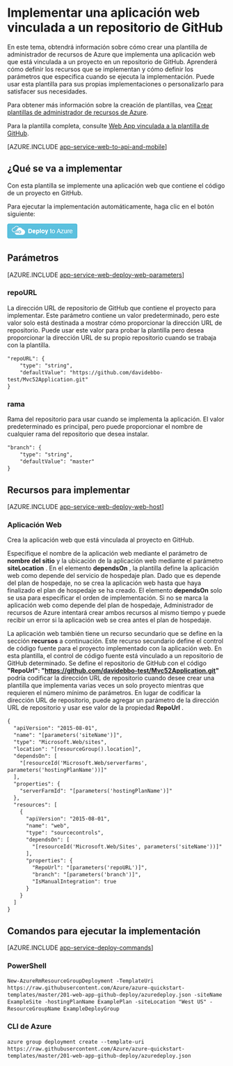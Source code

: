 <properties 
    pageTitle="Implementar una aplicación web que está vinculada a un repositorio de GitHub" 
    description="Usar una plantilla de administrador de recursos de Azure para implementar una aplicación web que contiene un proyecto desde un repositorio de GitHub." 
    services="app-service" 
    documentationCenter="" 
    authors="cephalin" 
    manager="wpickett" 
    editor=""/>

<tags 
    ms.service="app-service" 
    ms.workload="na" 
    ms.tgt_pltfrm="na" 
    ms.devlang="na" 
    ms.topic="article" 
    ms.date="04/27/2016" 
    ms.author="cephalin"/>

# <a name="deploy-a-web-app-linked-to-a-github-repository"></a>Implementar una aplicación web vinculada a un repositorio de GitHub

En este tema, obtendrá información sobre cómo crear una plantilla de administrador de recursos de Azure que implementa una aplicación web que está vinculada a un proyecto en un repositorio de GitHub. Aprenderá cómo definir los recursos que se implementan y cómo definir los parámetros que especifica cuando se ejecuta la implementación. Puede usar esta plantilla para sus propias implementaciones o personalizarlo para satisfacer sus necesidades.

Para obtener más información sobre la creación de plantillas, vea [Crear plantillas de administrador de recursos de Azure](../resource-group-authoring-templates.md).

Para la plantilla completa, consulte [Web App vinculada a la plantilla de GitHub](https://github.com/Azure/azure-quickstart-templates/blob/master/201-web-app-github-deploy/azuredeploy.json).

[AZURE.INCLUDE [app-service-web-to-api-and-mobile](../../includes/app-service-web-to-api-and-mobile.md)] 

## <a name="what-you-will-deploy"></a>¿Qué se va a implementar

Con esta plantilla se implemente una aplicación web que contiene el código de un proyecto en GitHub.

Para ejecutar la implementación automáticamente, haga clic en el botón siguiente:

[![Implementar en Azure](./media/app-service-web-arm-from-github-provision/deploybutton.png)](https://portal.azure.com/#create/Microsoft.Template/uri/https%3A%2F%2Fraw.githubusercontent.com%2FAzure%2Fazure-quickstart-templates%2Fmaster%2F201-web-app-github-deploy%2Fazuredeploy.json)

## <a name="parameters"></a>Parámetros

[AZURE.INCLUDE [app-service-web-deploy-web-parameters](../../includes/app-service-web-deploy-web-parameters.md)]

### <a name="repourl"></a>repoURL

La dirección URL de repositorio de GitHub que contiene el proyecto para implementar. Este parámetro contiene un valor predeterminado, pero este valor solo está destinada a mostrar cómo proporcionar la dirección URL de repositorio. Puede usar este valor para probar la plantilla pero desea proporcionar la dirección URL de su propio repositorio cuando se trabaja con la plantilla.

    "repoURL": {
        "type": "string",
        "defaultValue": "https://github.com/davidebbo-test/Mvc52Application.git"
    }

### <a name="branch"></a>rama

Rama del repositorio para usar cuando se implementa la aplicación. El valor predeterminado es principal, pero puede proporcionar el nombre de cualquier rama del repositorio que desea instalar.

    "branch": {
        "type": "string",
        "defaultValue": "master"
    }
    
## <a name="resources-to-deploy"></a>Recursos para implementar

[AZURE.INCLUDE [app-service-web-deploy-web-host](../../includes/app-service-web-deploy-web-host.md)]

### <a name="web-app"></a>Aplicación Web

Crea la aplicación web que está vinculada al proyecto en GitHub. 

Especifique el nombre de la aplicación web mediante el parámetro de **nombre del sitio** y la ubicación de la aplicación web mediante el parámetro **siteLocation** . En el elemento **dependsOn** , la plantilla define la aplicación web como depende del servicio de hospedaje plan. Dado que es depende del plan de hospedaje, no se crea la aplicación web hasta que haya finalizado el plan de hospedaje se ha creado. El elemento **dependsOn** solo se usa para especificar el orden de implementación. Si no se marca la aplicación web como depende del plan de hospedaje, Administrador de recursos de Azure intentará crear ambos recursos al mismo tiempo y puede recibir un error si la aplicación web se crea antes el plan de hospedaje.

La aplicación web también tiene un recurso secundario que se define en la sección **recursos** a continuación. Este recurso secundario define el control de código fuente para el proyecto implementado con la aplicación web. En esta plantilla, el control de código fuente está vinculado a un repositorio de GitHub determinado. Se define el repositorio de GitHub con el código **"RepoUrl": "https://github.com/davidebbo-test/Mvc52Application.git"** podría codificar la dirección URL de repositorio cuando desee crear una plantilla que implementa varias veces un solo proyecto mientras que requieren el número mínimo de parámetros.
En lugar de codificar la dirección URL de repositorio, puede agregar un parámetro de la dirección URL de repositorio y usar ese valor de la propiedad **RepoUrl** .

    {
      "apiVersion": "2015-08-01",
      "name": "[parameters('siteName')]",
      "type": "Microsoft.Web/sites",
      "location": "[resourceGroup().location]",
      "dependsOn": [
        "[resourceId('Microsoft.Web/serverfarms', parameters('hostingPlanName'))]"
      ],
      "properties": {
        "serverFarmId": "[parameters('hostingPlanName')]"
      },
      "resources": [
        {
          "apiVersion": "2015-08-01",
          "name": "web",
          "type": "sourcecontrols",
          "dependsOn": [
            "[resourceId('Microsoft.Web/Sites', parameters('siteName'))]"
          ],
          "properties": {
            "RepoUrl": "[parameters('repoURL')]",
            "branch": "[parameters('branch')]",
            "IsManualIntegration": true
          }
        }
      ]
    }

## <a name="commands-to-run-deployment"></a>Comandos para ejecutar la implementación

[AZURE.INCLUDE [app-service-deploy-commands](../../includes/app-service-deploy-commands.md)]

### <a name="powershell"></a>PowerShell

    New-AzureRmResourceGroupDeployment -TemplateUri https://raw.githubusercontent.com/Azure/azure-quickstart-templates/master/201-web-app-github-deploy/azuredeploy.json -siteName ExampleSite -hostingPlanName ExamplePlan -siteLocation "West US" -ResourceGroupName ExampleDeployGroup

### <a name="azure-cli"></a>CLI de Azure

    azure group deployment create --template-uri https://raw.githubusercontent.com/Azure/azure-quickstart-templates/master/201-web-app-github-deploy/azuredeploy.json


 
